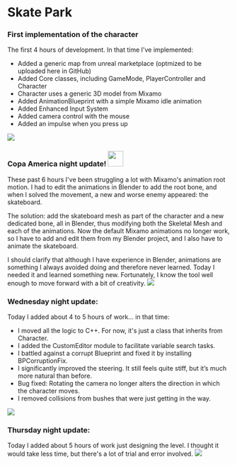 # Skate Park

### First implementation of the character
The first 4 hours of development. In that time I've implemented:
* Added a generic map from unreal marketplace (optmized to be uploaded here in GitHub)
* Added Core classes, including GameMode, PlayerController and Character
* Character uses a generic 3D model from Mixamo
* Added AnimationBlueprint with a simple Mixamo idle animation
* Added Enhanced Input System
* Added camera control with the mouse
* Added an impulse when you press up
<img src="Docs/Screenshots/VideoA.webp">

### Copa America night update! <img src="https://raw.githubusercontent.com/Tarikul-Islam-Anik/Telegram-Animated-Emojis/main/Flags/Flag%20Argentina.webp" width="35" height="35"/>
These past 6 hours I've been struggling a lot with Mixamo's animation root motion. I had to edit the animations in Blender to add the root bone, and when I solved the movement, a new and worse enemy appeared: the skateboard.

The solution: add the skateboard mesh as part of the character and a new dedicated bone, all in Blender, thus modifying both the Skeletal Mesh and each of the animations. Now the default Mixamo animations no longer work, so I have to add and edit them from my Blender project, and I also have to animate the skateboard.

I should clarify that although I have experience in Blender, animations are something I always avoided doing and therefore never learned. Today I needed it and learned something new. Fortunately, I know the tool well enough to move forward with a bit of creativity.
<img src="Docs/Screenshots/VideoB.webp">

### Wednesday night update:
Today I added about 4 to 5 hours of work... in that time:
* I moved all the logic to C++. For now, it's just a class that inherits from Character.
* I added the CustomEditor module to facilitate variable search tasks.
* I battled against a corrupt Blueprint and fixed it by installing BPCorruptionFix.
* I significantly improved the steering. It still feels quite stiff, but it’s much more natural than before.
* Bug fixed: Rotating the camera no longer alters the direction in which the character moves.
* I removed collisions from bushes that were just getting in the way.
<img src="Docs/Screenshots/VideoC.webp">

### Thursday night update:
Today I added about 5 hours of work just designing the level. I thought it would take less time, but there's a lot of trial and error involved.
<img src="Docs/Screenshots/VideoD.webp">